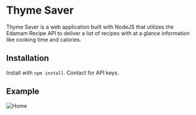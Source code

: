 # Thyme Saver
Thyme Saver is a web application built with NodeJS that utilizes the Edamam Recipe API to deliver a list of recipes with at a glance information like cooking time and calories. 

## Installation

Install with ```npm install```. 
Contact for API keys. 

## Example
![Home](https://screenshotscdn.firefoxusercontent.com/images/8ad39051-98e0-4cea-b05c-08c059ddf23d.png)
